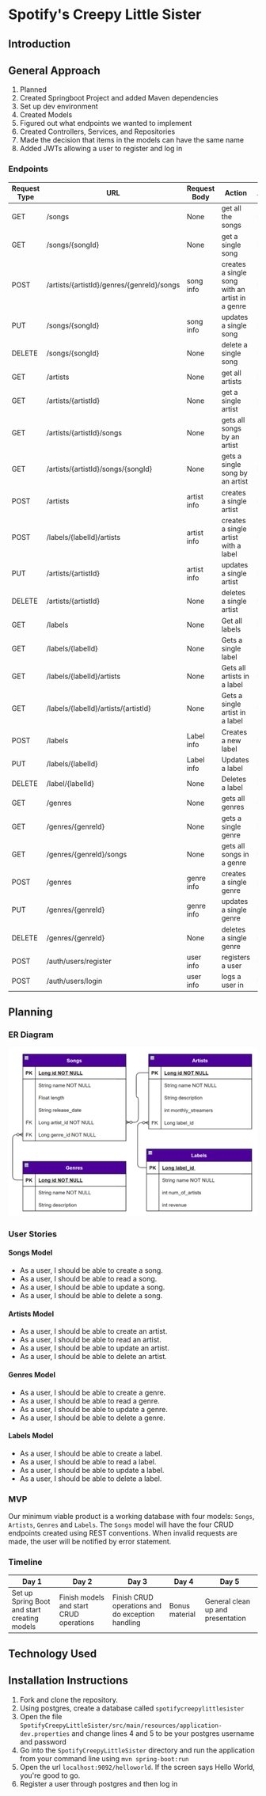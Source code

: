 # Spotify's Creepy Little Sister

## Introduction

## General Approach
1. Planned
2. Created Springboot Project and added Maven dependencies
3. Set up dev environment
4. Created Models
5. Figured out what endpoints we wanted to implement
6. Created Controllers, Services, and Repositories
7. Made the decision that items in the models can have the same name
9. Added JWTs allowing a user to register and log in


### Endpoints
| Request Type | URL| Request Body | Action | Access |
|--|--|--|--|--|
| GET | /songs | None | get all the songs | Private |
| GET | /songs/{songId} | None | get a single song | Private |
| POST | /artists/{artistId}/genres/{genreId}/songs | song info | creates a single song with an artist in a genre | Private |
| PUT | /songs/{songId} | song info | updates a single song | Private |
| DELETE | /songs/{songId} | None | delete a single song | Private |
| GET | /artists | None | get all artists | Private |
| GET | /artists/{artistId} | None | get a single artist | Private |
| GET | /artists/{artistId}/songs | None | gets all songs by an artist | Private |
| GET | /artists/{artistId}/songs/{songId} | None | gets a single song by an artist | Private |
| POST | /artists | artist info | creates a single artist | Private |
| POST | /labels/{labelId}/artists | artist info | creates a single artist with a label | Private |
| PUT | /artists/{artistId} | artist info | updates a single artist | Private |
| DELETE | /artists/{artistId} | None | deletes a single artist | Private |
| GET | /labels | None | Get all labels | Private |
| GET | /labels/{labelId} | None | Gets a single label | Private |
| GET | /labels/{labelId}/artists | None | Gets all artists in a label | Private |
| GET | /labels/{labelId}/artists/{artistId} | None | Gets a single artist in a label | Private |
| POST | /labels | Label info | Creates a new label | Private |
| PUT | /labels/{labelId} | Label info | Updates a label | Private |
| DELETE | /label/{labelId} | None | Deletes a label | Private |
| GET | /genres | None | gets all genres | Private |
| GET | /genres/{genreId} | None | gets a single genre | Private |
| GET | /genres/{genreId}/songs | None | gets all songs in a genre | Private |
| POST | /genres | genre info | creates a single genre | Private |
| PUT | /genres/{genreId} | genre info | updates a single genre | Private |
| DELETE | /genres/{genreId} | None | deletes a single genre | Private |
| POST | /auth/users/register | user info | registers a user | Public |
| POST | /auth/users/login  | user info | logs a user in | Public |

## Planning

### ER Diagram

![](SpotifyCreepyLittleSister_Diagram2.png)

### User Stories

#### Songs Model

- As a user, I should be able to create a song.
- As a user, I should be able to read a song.
- As a user, I should be able to update a song.
- As a user, I should be able to delete a song.

#### Artists Model

- As a user, I should be able to create an artist.
- As a user, I should be able to read an artist.
- As a user, I should be able to update an artist.
- As a user, I should be able to delete an artist.

#### Genres Model

- As a user, I should be able to create a genre.
- As a user, I should be able to read a genre.
- As a user, I should be able to update a genre.
- As a user, I should be able to delete a genre.

#### Labels Model

- As a user, I should be able to create a label.
- As a user, I should be able to read a label.
- As a user, I should be able to update a label.
- As a user, I should be able to delete a label.

### MVP

Our minimum viable product is a working database with four models: `Songs`, `Artists`, `Genres` and `Labels`.
The `Songs` model will have the four CRUD endpoints created using REST conventions. When invalid requests are made, the
user will be notified by error statement.

### Timeline

| Day 1 | Day 2 | Day 3 | Day 4 | Day 5 | 
| -- | -- | -- | -- | -- | 
| Set up Spring Boot and start creating models | Finish models and start CRUD operations | Finish CRUD operations and do exception handling | Bonus material | General clean up and presentation |

## Technology Used

## Installation Instructions
1. Fork and clone the repository.
2. Using postgres, create a database called `spotifycreepylittlesister`
3. Open the file `SpotifyCreepyLittleSister/src/main/resources/application-dev.properties` and change lines 4 and 5 to be
   your postgres username and password
4. Go into the  `SpotifyCreepyLittleSister` directory and run the application from your command line using `mvn spring-boot:run`
5. Open the url `localhost:9092/helloworld`.  If the screen says Hello World, you're good to go. 
6. Register a user through postgres and then log in 
